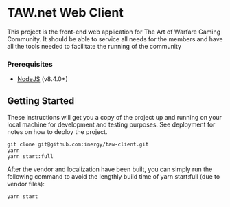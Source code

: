 # TAW.net Web Client

This project is the front-end web application for The Art of Warfare Gaming Community.
It should be able to service all needs for the members and have all the tools needed to facilitate the running of the community

### Prerequisites
* [NodeJS](https://nodejs.org) (v8.4.0+)

## Getting Started

These instructions will get you a copy of the project up and running on your local machine for development and testing purposes. See deployment for notes on how to deploy the project.

```
git clone git@github.com:inergy/taw-client.git
yarn
yarn start:full
```

After the vendor and localization have been built, you can simply run the following command to avoid the lengthly build time of yarn start:full (due to vendor files):

```
yarn start
```
